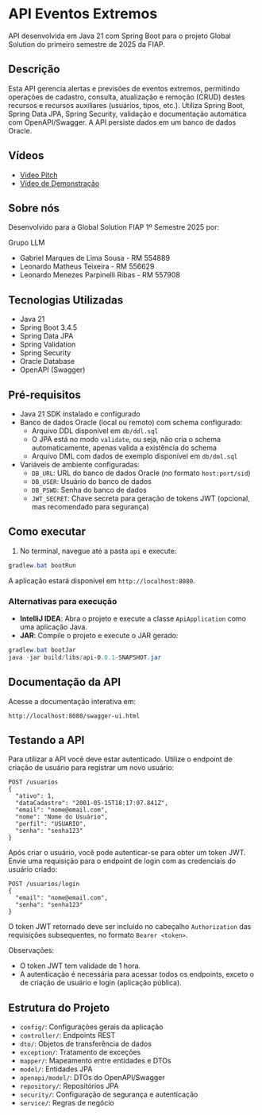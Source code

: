 # API Eventos Extremos

API desenvolvida em Java 21 com Spring Boot para o projeto Global Solution do primeiro semestre de 2025 da FIAP.

## Descrição
Esta API gerencia alertas e previsões de eventos extremos, permitindo operações de cadastro, consulta, atualização e remoção (CRUD) destes recursos e recursos auxiliares (usuários, tipos, etc.). Utiliza Spring Boot, Spring Data JPA, Spring Security, validação e documentação automática com OpenAPI/Swagger. A API persiste dados em um banco de dados Oracle.

## Vídeos

- [Vídeo Pitch]()
- [Vídeo de Demonstração](https://youtu.be/XRxrgYra8A8)

## Sobre nós
Desenvolvido para a Global Solution FIAP 1º Semestre 2025 por:

Grupo LLM
- Gabriel Marques de Lima Sousa - RM 554889
- Leonardo Matheus Teixeira - RM 556629
- Leonardo Menezes Parpinelli Ribas - RM 557908

## Tecnologias Utilizadas
- Java 21
- Spring Boot 3.4.5
- Spring Data JPA
- Spring Validation
- Spring Security
- Oracle Database
- OpenAPI (Swagger)


## Pré-requisitos
- Java 21 SDK instalado e configurado
- Banco de dados Oracle (local ou remoto) com schema configurado:
  - Arquivo DDL disponível em `db/ddl.sql`
  - O JPA está no modo `validate`, ou seja, não cria o schema automaticamente, apenas valida a existência do schema
  - Arquivo DML com dados de exemplo disponível em `db/dml.sql`
- Variáveis de ambiente configuradas:
  - `DB_URL`: URL do banco de dados Oracle (no formato `host:port/sid`)
  - `DB_USER`: Usuário do banco de dados
  - `DB_PSWD`: Senha do banco de dados
  - `JWT_SECRET`: Chave secreta para geração de tokens JWT (opcional, mas recomendado para segurança)

## Como executar

1. No terminal, navegue até a pasta `api` e execute:

```powershell
gradlew.bat bootRun
```

A aplicação estará disponível em `http://localhost:8080`.

### Alternativas para execução

- **IntelliJ IDEA**: Abra o projeto e execute a classe `ApiApplication` como uma aplicação Java.
- **JAR**: Compile o projeto e execute o JAR gerado:

```powershell
gradlew.bat bootJar
java -jar build/libs/api-0.0.1-SNAPSHOT.jar
```

## Documentação da API
Acesse a documentação interativa em:

```
http://localhost:8080/swagger-ui.html
```

## Testando a API

Para utilizar a API você deve estar autenticado.
Utilize o endpoint de criação de usuário para registrar um novo usuário:

```
POST /usuarios
{
  "ativo": 1,
  "dataCadastro": "2001-05-15T18:17:07.841Z",
  "email": "nome@email.com",
  "nome": "Nome do Usuário",
  "perfil": "USUARIO",
  "senha": "senha123"
}
```
Após criar o usuário, você pode autenticar-se para obter um token JWT.
Envie uma requisição para o endpoint de login com as credenciais do usuário criado:
```
POST /usuarios/login
{
  "email": "nome@email.com",
  "senha": "senha123"
}
```
O token JWT retornado deve ser incluído no cabeçalho `Authorization` das requisições subsequentes, no formato `Bearer <token>`.

Observações:
- O token JWT tem validade de 1 hora.
- A autenticação é necessária para acessar todos os endpoints, exceto o de criação de usuário e login (aplicação pública).

## Estrutura do Projeto
- `config/`: Configurações gerais da aplicação
- `controller/`: Endpoints REST
- `dto/`: Objetos de transferência de dados
- `exception/`: Tratamento de exceções
- `mapper/`: Mapeamento entre entidades e DTOs
- `model/`: Entidades JPA
- `openapi/model/`: DTOs do OpenAPI/Swagger
- `repository/`: Repositórios JPA
- `security/`: Configuração de segurança e autenticação
- `service/`: Regras de negócio
